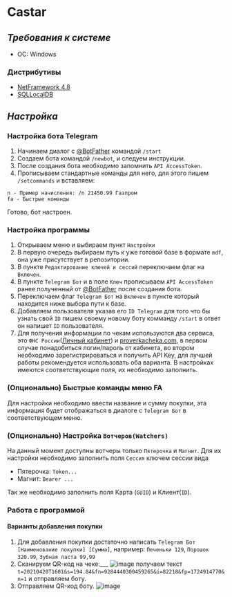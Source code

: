 # Castar
## _Требования к системе_

- ОС: Windows
### Дистрибутивы
- [NetFramework 4.8](https://dotnet.microsoft.com/download/dotnet-framework/net48)
- [SQLLocalDB](https://download.microsoft.com/download/9/0/7/907AD35F-9F9C-43A5-9789-52470555DB90/ENU/SqlLocalDB.msi)

## _Настройка_
### Настройка бота Telegram
1. Начинаем диалог с [@BotFather](https://t.me/botfather) командой ```/start``` 
2. Создаем бота командой ```/newbot```, и следуем инструкции.
3. После создания бота необходимо запомнить ```API AccessToken```.
4. Прописываем стандартные команды для него, для этого пишем ```/setcommands``` и вставляем: 
```
n - Пример начисления: /n 21450.99 Газпром
fa - Быстрые команды
```
Готово, бот настроен.

### Настройка программы
1. Открываем меню и выбираем пункт ```Настройки```
2. В первую очередь выбираем путь к уже готовой базе в формате ```mdf```, она уже присутствует в репозитории.
3. В пункте ```Редактирование ключей и сессий``` переключаем флаг на ```Включен```.
4. В пункте ```Telegram Бот``` и в поле ```Ключ``` прописываем ```API AccessToken``` ранее полученный от [@BotFather](https://t.me/botfather) после создания бота.
5. Переключаем флаг ```Telegram Бот``` на ```Включен``` в пункте который находится ниже выбора пути к базе.
6. Добавляем пользователя указав его ```ID Telegram``` для того что бы узнать свой ```ID``` пишем своему новому боту комманду ```/start``` в ответ он напишет ```ID``` пользователя.
7. Для получения информации по чекам используются два сервиса, это ```ФНС России```([Личный кабинет](https://lkfl2.nalog.ru/lkfl/)) и [proverkacheka.com](https://proverkacheka.com/), в первом случае понадобиться логин/пароль от кабинета, во втором необходимо зарегистрироваться и получить API Key, для лучшей работы рекомендуется использовать оба варианта. В настройках имеются соответствующие поля, их необходимо заполнить.
### (Опционально) Быстрые команды меню FA
Для настройки необходимо ввести название и сумму покупки, эта информация будет отображаться в диалоге с ```Telegram Бот``` в соответствующем меню.
### (Опционально) Настройка ```Вотчеров(Watchers)``` 
На данный момент доступны вотчеры только ```Пятерочка``` и ```Магнит```.
Для их настройки необходимо заполнить поля ```Сессия``` ключем сессии вида
- Пятерочка: ```Token...```
- Магнит: ```Bearer ...```

Так же необходимо заполнить поля Карта (```GUID```) и Клиент(```ID```).

### Работа с программой
#### Варианты добавления покупки
1. Для добавления покупки достаточно написать ```Telegram Бот``` ```[Наименование покупки] [Сумма]```, например: ```Печеньки 129```, ```Порошок 320.99```, ```Зубная паста 99,99```
2. Сканируем QR-код на чеке:___
![image](https://user-images.githubusercontent.com/20987251/115427191-e9738700-a209-11eb-9a8a-8a4ea768340c.png)
получаем текст ```t=20210420T1601&s=194.84&fn=9284440300459265&i=82218&fp=1724914770&n=1``` и отправляем боту.
3. Отправляем QR-код боту.
![image](https://user-images.githubusercontent.com/20987251/115427591-440ce300-a20a-11eb-971d-13b125309cdd.png)
